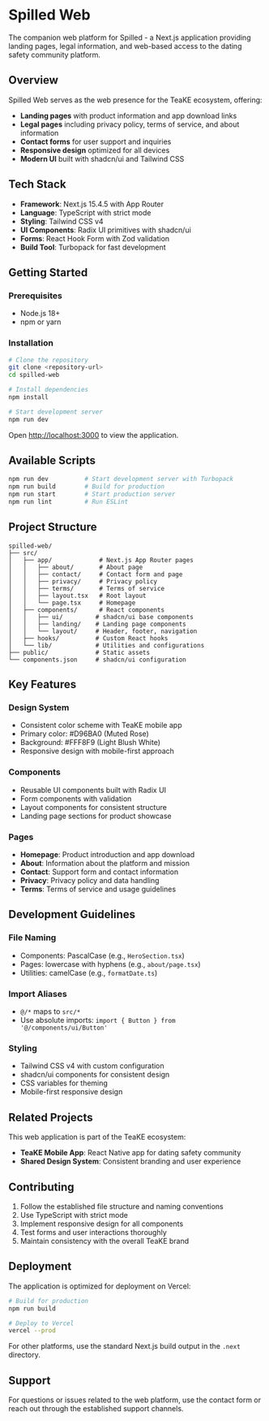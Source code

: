# Spilled Web

The companion web platform for Spilled - a Next.js application providing landing pages, legal information, and web-based access to the dating safety community platform.

## Overview

Spilled Web serves as the web presence for the TeaKE ecosystem, offering:

- **Landing pages** with product information and app download links
- **Legal pages** including privacy policy, terms of service, and about information
- **Contact forms** for user support and inquiries
- **Responsive design** optimized for all devices
- **Modern UI** built with shadcn/ui and Tailwind CSS

## Tech Stack

- **Framework**: Next.js 15.4.5 with App Router
- **Language**: TypeScript with strict mode
- **Styling**: Tailwind CSS v4
- **UI Components**: Radix UI primitives with shadcn/ui
- **Forms**: React Hook Form with Zod validation
- **Build Tool**: Turbopack for fast development

## Getting Started

### Prerequisites

- Node.js 18+ 
- npm or yarn

### Installation

```bash
# Clone the repository
git clone <repository-url>
cd spilled-web

# Install dependencies
npm install

# Start development server
npm run dev
```

Open [http://localhost:3000](http://localhost:3000) to view the application.

## Available Scripts

```bash
npm run dev          # Start development server with Turbopack
npm run build        # Build for production
npm run start        # Start production server
npm run lint         # Run ESLint
```

## Project Structure

```
spilled-web/
├── src/
│   ├── app/             # Next.js App Router pages
│   │   ├── about/       # About page
│   │   ├── contact/     # Contact form and page
│   │   ├── privacy/     # Privacy policy
│   │   ├── terms/       # Terms of service
│   │   ├── layout.tsx   # Root layout
│   │   └── page.tsx     # Homepage
│   ├── components/      # React components
│   │   ├── ui/         # shadcn/ui base components
│   │   ├── landing/    # Landing page components
│   │   └── layout/     # Header, footer, navigation
│   ├── hooks/          # Custom React hooks
│   └── lib/            # Utilities and configurations
├── public/             # Static assets
└── components.json     # shadcn/ui configuration
```

## Key Features

### Design System
- Consistent color scheme with TeaKE mobile app
- Primary color: #D96BA0 (Muted Rose)
- Background: #FFF8F9 (Light Blush White)
- Responsive design with mobile-first approach

### Components
- Reusable UI components built with Radix UI
- Form components with validation
- Layout components for consistent structure
- Landing page sections for product showcase

### Pages
- **Homepage**: Product introduction and app download
- **About**: Information about the platform and mission
- **Contact**: Support form and contact information
- **Privacy**: Privacy policy and data handling
- **Terms**: Terms of service and usage guidelines

## Development Guidelines

### File Naming
- Components: PascalCase (e.g., `HeroSection.tsx`)
- Pages: lowercase with hyphens (e.g., `about/page.tsx`)
- Utilities: camelCase (e.g., `formatDate.ts`)

### Import Aliases
- `@/*` maps to `src/*`
- Use absolute imports: `import { Button } from '@/components/ui/Button'`

### Styling
- Tailwind CSS v4 with custom configuration
- shadcn/ui components for consistent design
- CSS variables for theming
- Mobile-first responsive design

## Related Projects

This web application is part of the TeaKE ecosystem:
- **TeaKE Mobile App**: React Native app for dating safety community
- **Shared Design System**: Consistent branding and user experience

## Contributing

1. Follow the established file structure and naming conventions
2. Use TypeScript with strict mode
3. Implement responsive design for all components
4. Test forms and user interactions thoroughly
5. Maintain consistency with the overall TeaKE brand

## Deployment

The application is optimized for deployment on Vercel:

```bash
# Build for production
npm run build

# Deploy to Vercel
vercel --prod
```

For other platforms, use the standard Next.js build output in the `.next` directory.

## Support

For questions or issues related to the web platform, use the contact form or reach out through the established support channels.
